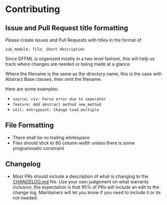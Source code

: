 # Contributing

## Issue and Pull Request title formatting

Please create issues and Pull Requests with titles in the format of

`sub_module: file: Short description`

Since DFFML is organized mostly in a two level fashion, this will help us track
where changes are needed or being made at a glance.

Where the filename is the same as the directory name, this is the case with
Abstract Base classes, then omit the filename.

Here are some examples:

- `source: csv: Parse error due to seperator`
- `feature: Add abstract method new_method`
- `util: entrypoint: Change load_multiple`

## File Formatting

- There shall be no trailing whitespace
- Files should stick to 80 column width unless there is some programmatic
  constraint

## Changelog

- Most PRs should include a description of what is changing to the
  [CHANGELOG.md](CHANGELOG.md) file. Use your own judgement on what warrants
  inclusion, the expectation is that 95% of PRs will include an edit to the
  change log. Maintainers will let you know if you need to include it or its not
  needed.

